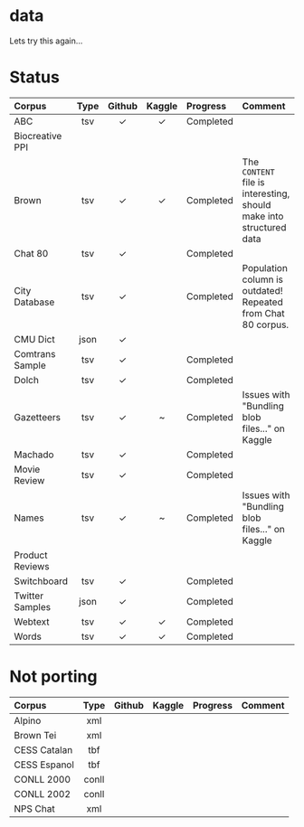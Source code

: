 # data
Lets try this again...


# Status


| Corpus | Type | Github | Kaggle  | Progress | Comment |
|:- |:-:|:-:|:-:|:-|:-|
| ABC | tsv | ✓ | ✓ | Completed | |
| Biocreative PPI | |  |  | | |
| Brown | tsv | ✓ | ✓ | Completed | The `CONTENT` file is interesting, should make into structured data |
| Chat 80 | tsv | ✓ |  | Completed | |
| City Database | tsv | ✓ |  | Completed | Population column is outdated! Repeated from Chat 80 corpus. |
| CMU Dict | json | ✓ |  | | |
| Comtrans Sample | tsv | ✓  |  | Completed | |
| Dolch | tsv | ✓ |  | Completed | |
| Gazetteers | tsv | ✓ | ~ | Completed | Issues with "Bundling blob files..." on Kaggle |
| Machado | tsv | ✓ |  | Completed | |
| Movie Review | tsv | ✓ | | Completed | |
| Names | tsv | ✓ | ~ | Completed | Issues with "Bundling blob files..." on Kaggle |
| Product Reviews |  |  |  | | |
| Switchboard | tsv | ✓ | | Completed | |
| Twitter Samples | json | ✓ | | Completed | |
| Webtext | tsv | ✓ | ✓ | Completed | |
| Words | tsv | ✓ | ✓ | Completed | |

# Not porting

| Corpus | Type | Github | Kaggle  | Progress | Comment |
|:- |:-:|:-:|:-:|:-|:-|
| Alpino | xml |  |  |  | |
| Brown Tei | xml | |  | | |
| CESS Catalan | tbf |  |  | | |
| CESS Espanol |tbf| |  | | |
| CONLL 2000 | conll | |  | | |
| CONLL 2002 | conll | |  | | |
| NPS Chat | xml | |  | | |
